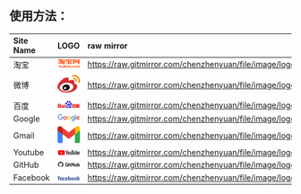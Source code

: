 ## 使用方法：

<!--
<img width="48" src="./" />

https://raw.gitmirror.com/chenzhenyuan/file/image/logo/

-->

Site Name | LOGO | raw mirror
:-- | :-: | :--
淘宝   | <img width="48" src="./com.taobao.svg" /> | https://raw.gitmirror.com/chenzhenyuan/file/image/logo/com.taobao.svg
微博   | <img width="48" src="./com.weibo.svg" /> | https://raw.gitmirror.com/chenzhenyuan/file/image/logo/com.weibo.svg
百度   | <img width="48" src="./com.baidu.svg" /> | https://raw.gitmirror.com/chenzhenyuan/file/image/logo/com.baidu.svg
Google | <img width="48" src="./com.google.svg" /> | https://raw.gitmirror.com/chenzhenyuan/file/image/logo//com.google.svg
Gmail | <img width="48" src="./com.google.mail.svg" /> | https://raw.gitmirror.com/chenzhenyuan/file/image/logo/com.google.mail.svg
Youtube | <img width="48" src="./com.youtube.svg" /> | https://raw.gitmirror.com/chenzhenyuan/file/image/logo/com.youtube.svg
GitHub | <img width="48" src="./com.github.svg" /> | https://raw.gitmirror.com/chenzhenyuan/file/image/logo/com.github.svg
Facebook | <img width="48" src="./com.facebook.svg" /> | https://raw.gitmirror.com/chenzhenyuan/file/image/logo/com.facebook.svg